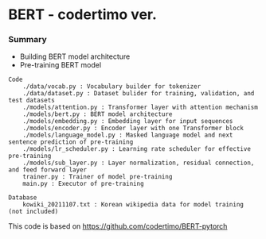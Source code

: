 # BERT - codertimo ver.
### Summary
* Building BERT model architecture
* Pre-training BERT model
~~~
Code
    ./data/vocab.py : Vocabulary builder for tokenizer
    ./data/dataset.py : Dataset bulider for training, validation, and test datasets
    ./models/attention.py : Transformer layer with attention mechanism
    ./models/bert.py : BERT model architecture
    ./models/embedding.py : Embedding layer for input sequences
    ./models/encoder.py : Encoder layer with one Transformer block
    ./models/language_model.py : Masked language model and next sentence prediction of pre-training
    ./models/lr_scheduler.py : Learning rate scheduler for effective pre-training
    ./models/sub_layer.py : Layer normalization, residual connection, and feed forward layer
    trainer.py : Trainer of model pre-training
    main.py : Executor of pre-training

Database
    kowiki_20211107.txt : Korean wikipedia data for model training (not included)
~~~
This code is based on <https://github.com/codertimo/BERT-pytorch>